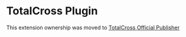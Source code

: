 # TotalCross Plugin

This extension ownership was moved to [TotalCross Official Publisher](https://marketplace.visualstudio.com/items?itemName=totalcross.totalcross)


